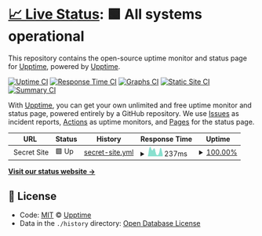 # [📈 Live Status](https://demo.upptime.js.org): <!--live status--> **🟩 All systems operational**

This repository contains the open-source uptime monitor and status page for [Upptime](https://upptime.js.org), powered by [Upptime](https://github.com/upptime/upptime).

[![Uptime CI](https://github.com/koj-co/upptime/workflows/Uptime%20CI/badge.svg)](https://github.com/koj-co/upptime/actions?query=workflow%3A%22Uptime+CI%22)
[![Response Time CI](https://github.com/koj-co/upptime/workflows/Response%20Time%20CI/badge.svg)](https://github.com/koj-co/upptime/actions?query=workflow%3A%22Response+Time+CI%22)
[![Graphs CI](https://github.com/koj-co/upptime/workflows/Graphs%20CI/badge.svg)](https://github.com/koj-co/upptime/actions?query=workflow%3A%22Graphs+CI%22)
[![Static Site CI](https://github.com/koj-co/upptime/workflows/Static%20Site%20CI/badge.svg)](https://github.com/koj-co/upptime/actions?query=workflow%3A%22Static+Site+CI%22)
[![Summary CI](https://github.com/koj-co/upptime/workflows/Summary%20CI/badge.svg)](https://github.com/koj-co/upptime/actions?query=workflow%3A%22Summary+CI%22)

With [Upptime](https://upptime.js.org), you can get your own unlimited and free uptime monitor and status page, powered entirely by a GitHub repository. We use [Issues](https://github.com/upptime/upptime/issues) as incident reports, [Actions](https://github.com/PH4NTOMiki/uptime-checker/actions) as uptime monitors, and [Pages](https://demo.upptime.js.org) for the status page.

<!--start: status pages-->
<!-- This summary is generated by Upptime (https://github.com/upptime/upptime) -->
<!-- Do not edit this manually, your changes will be overwritten -->
<!-- prettier-ignore -->
| URL | Status | History | Response Time | Uptime |
| --- | ------ | ------- | ------------- | ------ |
| <img alt="" src="https://icons.duckduckgo.com/ip3/null.ico" height="13"> Secret Site | 🟩 Up | [secret-site.yml](https://github.com/PH4NTOMiki/uptime-checker/commits/HEAD/history/secret-site.yml) | <details><summary><img alt="Response time graph" src="./graphs/secret-site/response-time-week.png" height="20"> 237ms</summary><br><a href="https://PH4NTOMiki.github.io/uptime-checker/history/secret-site"><img alt="Response time 330" src="https://img.shields.io/endpoint?url=https%3A%2F%2Fraw.githubusercontent.com%2FPH4NTOMiki%2Fuptime-checker%2FHEAD%2Fapi%2Fsecret-site%2Fresponse-time.json"></a><br><a href="https://PH4NTOMiki.github.io/uptime-checker/history/secret-site"><img alt="24-hour response time 43" src="https://img.shields.io/endpoint?url=https%3A%2F%2Fraw.githubusercontent.com%2FPH4NTOMiki%2Fuptime-checker%2FHEAD%2Fapi%2Fsecret-site%2Fresponse-time-day.json"></a><br><a href="https://PH4NTOMiki.github.io/uptime-checker/history/secret-site"><img alt="7-day response time 237" src="https://img.shields.io/endpoint?url=https%3A%2F%2Fraw.githubusercontent.com%2FPH4NTOMiki%2Fuptime-checker%2FHEAD%2Fapi%2Fsecret-site%2Fresponse-time-week.json"></a><br><a href="https://PH4NTOMiki.github.io/uptime-checker/history/secret-site"><img alt="30-day response time 275" src="https://img.shields.io/endpoint?url=https%3A%2F%2Fraw.githubusercontent.com%2FPH4NTOMiki%2Fuptime-checker%2FHEAD%2Fapi%2Fsecret-site%2Fresponse-time-month.json"></a><br><a href="https://PH4NTOMiki.github.io/uptime-checker/history/secret-site"><img alt="1-year response time 340" src="https://img.shields.io/endpoint?url=https%3A%2F%2Fraw.githubusercontent.com%2FPH4NTOMiki%2Fuptime-checker%2FHEAD%2Fapi%2Fsecret-site%2Fresponse-time-year.json"></a></details> | <details><summary><a href="https://PH4NTOMiki.github.io/uptime-checker/history/secret-site">100.00%</a></summary><a href="https://PH4NTOMiki.github.io/uptime-checker/history/secret-site"><img alt="All-time uptime 99.60%" src="https://img.shields.io/endpoint?url=https%3A%2F%2Fraw.githubusercontent.com%2FPH4NTOMiki%2Fuptime-checker%2FHEAD%2Fapi%2Fsecret-site%2Fuptime.json"></a><br><a href="https://PH4NTOMiki.github.io/uptime-checker/history/secret-site"><img alt="24-hour uptime 100.00%" src="https://img.shields.io/endpoint?url=https%3A%2F%2Fraw.githubusercontent.com%2FPH4NTOMiki%2Fuptime-checker%2FHEAD%2Fapi%2Fsecret-site%2Fuptime-day.json"></a><br><a href="https://PH4NTOMiki.github.io/uptime-checker/history/secret-site"><img alt="7-day uptime 100.00%" src="https://img.shields.io/endpoint?url=https%3A%2F%2Fraw.githubusercontent.com%2FPH4NTOMiki%2Fuptime-checker%2FHEAD%2Fapi%2Fsecret-site%2Fuptime-week.json"></a><br><a href="https://PH4NTOMiki.github.io/uptime-checker/history/secret-site"><img alt="30-day uptime 100.00%" src="https://img.shields.io/endpoint?url=https%3A%2F%2Fraw.githubusercontent.com%2FPH4NTOMiki%2Fuptime-checker%2FHEAD%2Fapi%2Fsecret-site%2Fuptime-month.json"></a><br><a href="https://PH4NTOMiki.github.io/uptime-checker/history/secret-site"><img alt="1-year uptime 99.12%" src="https://img.shields.io/endpoint?url=https%3A%2F%2Fraw.githubusercontent.com%2FPH4NTOMiki%2Fuptime-checker%2FHEAD%2Fapi%2Fsecret-site%2Fuptime-year.json"></a></details>

<!--end: status pages-->

[**Visit our status website →**](https://demo.upptime.js.org)

## 📄 License

- Code: [MIT](./LICENSE) © [Upptime](https://upptime.js.org)
- Data in the `./history` directory: [Open Database License](https://opendatacommons.org/licenses/odbl/1-0/)
